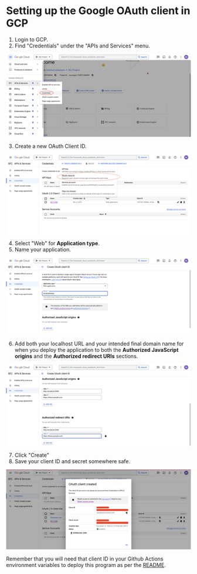# Setting up the Google OAuth client in GCP
1. Login to GCP.
2. Find "Credentials" under the "APIs and Services" menu.

![credentials](./screenshots/credentials_link.png)

3. Create a new OAuth Client ID.

![OAuth client ID](./screenshots/oauth_client_id.png)

4. Select "Web" for **Application type**.
5. Name your application.

![Web](./screenshots/web_configuration.png)

6. Add both your localhost URL and your intended final domain name for when you deploy the application to both the **Authorized JavaScript origins** and the **Authorized redirect URIs** sections.

![URIs](./screenshots/uris.png)

7. Click "Create"
8. Save your client ID and secret somewhere safe.

![Success](./screenshots/success.png)

Remember that you will need that client ID in your Github Actions environment variables to deploy this program as per the [README](./README.md). 